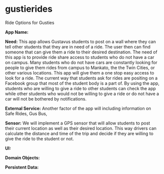 # gustierides
Ride Options for Gusties

**App Name:**

**Need:** This app allows Gustavus students to post on a wall where they can tell other
students that they are in need of a ride. The user then can find someone that can give them a ride
to their desired destination. The need of this app is to provide ride share access
to students who do not have a car on campus. Many students who do not have cars are constantly looking
for people to give them rides from campus to Mankato, the the Twin Cities, or other various locations.
This app will give them a one stop easy access to look for a ride. The current way that students ask for
rides are positing on a Facebook group that most of the student body is a part of. By using the app, students
who are willing to give a ride to other students can check the app while other students who would not
be willing to give a ride or do not have a car will not be bothered by notifications.

**External Service:** Another factor of the app will including information on Safe Rides, Gus Bus,

**Sensor:** We will implement a GPS sensor that will allow students to post their current location
as well as their desired location. This way drivers can calculate the distance and time of the trip
and decide if they are willing to give the ride to the student or not.

**UI:** 

**Domain Objects:**

**Persistent Data:**
